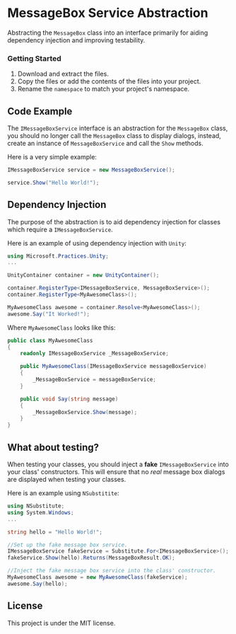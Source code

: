 # MessageBox Service Abstraction
Abstracting the `MessageBox` class into an interface primarily for aiding dependency injection and improving testability.

### Getting Started
1. Download and extract the files.
2. Copy the files or add the contents of the files into your project.
3. Rename the `namespace` to match your project's namespace.

## Code Example
The `IMessageBoxService` interface is an abstraction for the `MessageBox` class, you should no longer call the `MessageBox` 
class to display dialogs, instead, create an instance of `MessageBoxService` and call the `Show` methods. 

Here is a very simple example:

```cs
IMessageBoxService service = new MessageBoxService();

service.Show("Hello World!");
```

## Dependency Injection
The purpose of the abstraction is to aid dependency injection for classes which require a `IMessageBoxService`.

Here is an example of using dependency injection with `Unity`:

```cs
using Microsoft.Practices.Unity;
...

UnityContainer container = new UnityContainer();

container.RegisterType<IMessageBoxService, MessageBoxService>();
container.RegisterType<MyAwesomeClass>();

MyAwesomeClass awesome = container.Resolve<MyAwesomeClass>();
awesome.Say("It Worked!");
```

Where `MyAwesomeClass` looks like this:

```cs
public class MyAwesomeClass
{
    readonly IMessageBoxService _MessageBoxService;

    public MyAwesomeClass(IMessageBoxService messageBoxService)
    {
        _MessageBoxService = messageBoxService;
    }

    public void Say(string message)
    {
        _MessageBoxService.Show(message);
    }
}
```

## What about testing?
When testing your classes, you should inject a **fake** `IMessageBoxService` into your class' constructors. This will ensure that no
*real* message box dialogs are displayed when testing your classes.

Here is an example using `NSubstitite`:

```cs
using NSubstitute;
using System.Windows;
...

string hello = "Hello World!";

//Set up the fake message box service.
IMessageBoxService fakeService = Substitute.For<IMessageBoxService>();
fakeService.Show(hello).Returns(MessageBoxResult.OK);

//Inject the fake message box service into the class' constructor.
MyAwesomeClass awesome = new MyAwesomeClass(fakeService);
awesome.Say(hello);
```

## License
This project is under the MIT license.
